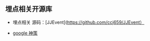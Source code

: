## 埋点相关开源库

* 埋点相关
源码：[JJEvent](https://github.com/ccj659/JJEvent）

* [google 神策](https://www.sensorsdata.cn/)
